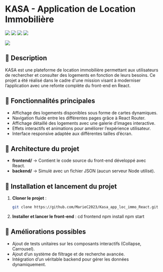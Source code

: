 # KASA - Application de Location Immobilière

![](https://img.shields.io/badge/React-20232A?style=for-the-badge&logo=react&logoColor=61DAFB)
![](https://img.shields.io/badge/CSS3-1572B6?style=for-the-badge&logo=css3&logoColor=white)
![](https://img.shields.io/badge/HTML5-E34F26?style=for-the-badge&logo=html5&logoColor=white)
![](https://img.shields.io/badge/JavaScript-F7DF1E?style=for-the-badge&logo=javascript&logoColor=black)

![](https://forthebadge.com/images/badges/built-with-love.svg)

## 🏡 Description

KASA est une plateforme de location immobilière permettant aux utilisateurs de rechercher et consulter des logements en fonction de leurs besoins. Ce projet a été réalisé dans le cadre d'une mission visant à moderniser l’application avec une refonte complète du front-end en React.

## 📌 Fonctionnalités principales

- Affichage des logements disponibles sous forme de cartes dynamiques.
- Navigation fluide entre les différentes pages grâce à React Router.
- Affichage détaillé des logements avec une galerie d’images interactive.
- Effets interactifs et animations pour améliorer l’expérience utilisateur.
- Interface responsive adaptée aux différentes tailles d’écran.

## 📂 Architecture du projet

- **frontend/** → Contient le code source du front-end développé avec React.
- **backend/** → Simulé avec un fichier JSON (aucun serveur Node utilisé).

## 🚀 Installation et lancement du projet

1. **Cloner le projet** :
   ```sh
   git clone https://github.com/MarieC2023/Kasa_app_loc_immo_React.git

2. **Installer et lancer le front-end** :
cd frontend
npm install
npm start

## 📌 Améliorations possibles

- Ajout de tests unitaires sur les composants interactifs (Collapse, Carrousel).
- Ajout d’un système de filtrage et de recherche avancée.
- Intégration d’un véritable backend pour gérer les données dynamiquement.
